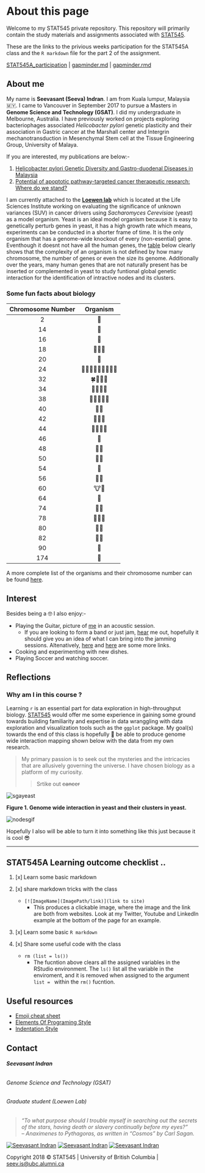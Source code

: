 About this page
================

Welcome to my STAT545 private repository. This repository will primarily contain the study materials and assignments associated with [STAT545][Stat545Link].

These are the links to the privious weeks participation for the STAT545A class and the `R markdown` file for the part 2 of the assignment.

[STAT545A_participation][STAT545A_participation] \| [gapminder.md][gapminder.md] \| [gapminder.rmd][gapminder.rmd]


[Stat545Link]: http://stat545.com/Classroom/ "STAT 545A: Exploratory Data Analysis"
[STAT545A_participation]: https://github.com/zeeva85/STAT545A_participation
[cm003]: https://github.com/zeeva85/STAT545A_participation/tree/master/cm003
[gapminder.md]: https://github.com/STAT545-UBC-students/hw01-zeeva85/blob/master/hw01_gapminder.md
[gapminder.rmd]: https://github.com/STAT545-UBC-students/hw01-zeeva85/blob/master/hw01_gapminder.Rmd



About me
--------

My name is **Seevasant (Seeva) Indran**. I am from Kuala lumpur, Malaysia :malaysia:. I came to Vancouver in September 2017 to pursue a Masters in **Genome Science and Technology (GSAT)**. I did my undergraduate in Melbourne, Australia. I have previously worked on projects exploring bacteriophages associated _Helicobacter pylori_ genetic plasticity and their association in Gastric cancer at the Marshall center and Intergrin mechanotransduction in Mesenchymal Stem cell at the Tissue Engineering Group, University of Malaya. 

If you are interested, my publications are below:-


1. [Helicobacter pylori Genetic Diversity and Gastro-duodenal Diseases in Malaysia][Hpylori]
2. [Potential of apoptotic pathway-targeted cancer therapeutic research: Where do we stand?][CancerReview]

[Hpylori]: https://www.ncbi.nlm.nih.gov/pmc/articles/PMC5377019/pdf/srep07431.pdf
[CancerReview]: https://www.nature.com/articles/cddis2015275
[loewenlablink]: http://www.loewenlab.ca/research-scope/


I am currently attached to the [**Loewen lab**][loewenlablink] which is located at the Life Sciences Institute working on evaluating the significance of unknown variances (SUV) in cancer drivers using _Sacharomyces Cerevisiae_ (yeast) as a model organism. Yeast is an ideal model organism because it is easy to genetically perturb genes in yeast, it has a high growth rate which means, experiments can be conducted in a shorter frame of time. It is the only organism that has a genome-wide knockout of every (non-esential) gene. Eventhough it doesnt not have all the human genes, the [table][ChoromosomeNumberTbl] below clearly shows that the complexity of an organism is not defined by how many chromosome, the number of genes  or even the size its genome. Additionally over the years, many human genes that are not naturally present has be inserted or complemented in yeast to study funtional global genetic interaction for the identification of intractive nodes and its clusters.

### Some fun facts about biology

 **Chromosome Number** | **Organism** 
:----------------:|:------------:
2	 |  :ant:  
14 |  :cucumber:  
16 |  :koala:  
18 |  :lemon::carrot::tangerine:  
20 |  :corn:  
24 |	:snail::ear_of_rice::tulip::chestnut::melon::eggplant::avocado::tomato::evergreen_tree:  	
32 |	:four_leaf_clover::cherries::bee::crocodile:   
34 |	:apple::pear::sunflower::fox_face:  
38 |	:grapes::pig::cat::lion::tiger:  
40 |	:peanuts::mouse:  
42 |	:panda_face::rat::blowfish:  	
44 |	:whale2::hamster::dolphin::rabbit:  	 
46 |	:baby:   
48 |	:gorilla::potato:   
50 |	:water_buffalo::pineapple:   
54 |	:sheep:   
56 |	:elephant::strawberry:    
60 |	:cow::goat:   
64 |	:horse:   
74 |	:bear::camel:    
78 |	:chicken::dog::wolf:   
80 |	:turkey::duck:    
82 |	:rhinoceros::shark:    
90 |	:sweet_potato:    
174|	:kiwi_fruit:  	 


A more complete list of the organisms and their chromosome number can be found [here][WikiChromosomeNumber].

[WikiChromosomeNumber]: https://en.wikipedia.org/wiki/List_of_organisms_by_chromosome_count
[ChoromosomeNumberTbl]: https://github.com/STAT545-UBC-students/hw01-zeeva85#some-fun-facts-about-biology



## Interest

Besides being a :nerd_face: I also enjoy:-

- Playing the Guitar, picture of [me][AccousticGig] in an acoustic session.
	- If you are looking to form a band or just jam, [hear][RandomSolo] me out, hopefully it should give you an idea of what I can bring into the jamming sessions. Altenatively, [here][YoutubeLink] and [here][RandomSolo2] are some more links.
- Cooking and experimenting with new dishes.
- Playing Soccer and watching soccer.



[AccousticGig]: https://www.facebook.com/plugins/post.php?href=https%3A%2F%2Fwww.facebook.com%2Fphoto.php%3Ffbid%3D10153081465425031%26set%3Da.10150977844975031%26type%3D3&width=500
[RandomSolo]: https://soundcloud.com/seevasantindran/random-solo-trial/s-C5r8F
[RandomSolo2]: https://soundcloud.com/seevasantindran/fine/s-cLzvk
[YoutubeLink]: https://www.youtube.com/watch?v=jPfW9Cl2SUA



## Reflections

### Why am I in this course ? 

Learning `r` is an essential part for data exploration in high-throughput biology. [STAT545][Stat545Link] would offer me some experience in gaining some ground towards building familiarity and expertise in data wranggling with data exploration and visualization tools such as the `ggplot` package. My goal(s) towards the end of this class is hopefully :crossed_fingers: be able to produce genome wide interaction mapping shown below with the data from my own research.

> My primary passion is to seek out the mysteries and the intricacies that are allusively governing the universe. I have chosen biology as a platform of my curiosity.   
>>Srtike out ~~cancer~~

![sgayeast][sgayeast]  

**Figure 1. Genome wide interaction in yeast and their clusters in yeast.**


![nodesgif][nodesgif]  

Hopefully I also will be able to turn it into something like this just because it is cool :sunglasses:

[sgayeast]: https://radiostudent.si/sites/default/files/slike/2016-11-16-dve-mutaciji-boljši-od-ene-64187.jpg   

[nodesgif]: https://travelbetweenthepages.files.wordpress.com/2016/06/airports-network.gif  

-----


## STAT545A Learning outcome checklist ..

1. [x] Learn some basic markdown
2. [x] share markdown tricks with the class
	* `[![ImageName](ImagePath/link)](link to site)` 
		* This produces a clickable image, where the image and the link are both from websites. Look at my Twitter, Youtube and LinkedIn example at the bottom of the page for an example. 

2. [x] Learn some basic `R markdown `
3. [x] Share some useful code with the class
	* `rm (list = ls())` 
		*	 The fucntion above clears all the assigned variables in the RStudio environment. The `ls()` list all the variable in the enviroment, and it is removed when assigned to the argument `list = ` within the `rm()` fucntion.



## Useful resources 
- [Emoji cheat sheet][EmojiCheatSheet]
- [Elements Of Programing Style][ElementsOfProgramingStyle]
- [Indentation Style][IndentationStyle]


[EmojiCheatSheet]: https://gist.github.com/rxaviers/7360908
[ElementsOfProgramingStyle]: https://en.wikipedia.org/wiki/The_Elements_of_Programming_Style
[IndentationStyle]: https://en.wikipedia.org/wiki/Indentation_style#Allman_style
[EmojiCheatSheet]: https://gist.github.com/rxaviers/7360908


## Contact 

###### **Seevasant Indran**  
###### *Genome Science and Technology (GSAT)*  
###### Graduate student (Loewen Lab)  

> *“To what purpose should I trouble myself in searching out the secrets of the stars, having death or slavery continually before my eyes?”  
> – Anaximenes to Pythagoras, as written in “Cosmos” by Carl Sagan.*

[![Seevasant Indran](https://cdn3.iconfinder.com/data/icons/free-social-icons/67/twitter_circle_black-32.png)](https://twitter.com/zeeva85) 
[![Seevasant Indran](https://cdn3.iconfinder.com/data/icons/free-social-icons/67/linkedin_circle_black-32.png)](https://my.linkedin.com/in/seevasantindran) 
[![Seevasant Indran](https://cdn3.iconfinder.com/data/icons/picons-social/57/18-youtube-32.png)](https://www.youtube.com/user/szeeva85) 

Copyright 2018 :copyright: STAT545  \| University of British Columbia \| <seev.is@ubc.alumni.ca>


